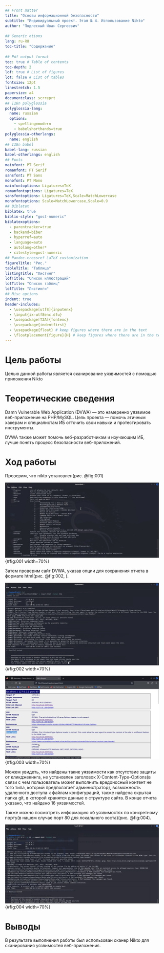 ```yaml
---
## Front matter
title: "Основы информационной безопасности"
subtitle: "Индивидуальный проект. Этап № 4. Использование Nikto"
author: "Подлесный Иван Сергеевич"

## Generic otions
lang: ru-RU
toc-title: "Содержание"

## Pdf output format
toc: true # Table of contents
toc-depth: 2
lof: true # List of figures
lot: false # List of tables
fontsize: 12pt
linestretch: 1.5
papersize: a4
documentclass: scrreprt
## I18n polyglossia
polyglossia-lang:
  name: russian
  options:
	- spelling=modern
	- babelshorthands=true
polyglossia-otherlangs:
  name: english
## I18n babel
babel-lang: russian
babel-otherlangs: english
## Fonts
mainfont: PT Serif
romanfont: PT Serif
sansfont: PT Sans
monofont: PT Mono
mainfontoptions: Ligatures=TeX
romanfontoptions: Ligatures=TeX
sansfontoptions: Ligatures=TeX,Scale=MatchLowercase
monofontoptions: Scale=MatchLowercase,Scale=0.9
## Biblatex
biblatex: true
biblio-style: "gost-numeric"
biblatexoptions:
  - parentracker=true
  - backend=biber
  - hyperref=auto
  - language=auto
  - autolang=other*
  - citestyle=gost-numeric
## Pandoc-crossref LaTeX customization
figureTitle: "Рис."
tableTitle: "Таблица"
listingTitle: "Листинг"
lofTitle: "Список иллюстраций"
lotTitle: "Список таблиц"
lolTitle: "Листинги"
## Misc options
indent: true
header-includes:
  - \usepackage[utf8]{inputenx}
  - \input{ix-utf8enc.dfu}
  - \usepackage[T2A]{fontenc}
  - \usepackage{indentfirst}
  - \usepackage{float} # keep figures where there are in the text
  - \floatplacement{figure}{H} # keep figures where there are in the text
---
```


# Цель работы

Целью данной работы является сканирование уязвимостей с помощью приложения Nikto

# Теоретические сведения

Damn Vulnerable Web Application (DVWA) — это намеренно уязвимое веб-приложение на PHP/MySQL. Цель проекта — помочь этичным хакерам и специалистам ИБ отточить свои навыки и протестировать инструменты.

DVWA также может помочь веб-разработчикам и изучающим ИБ, лучше понять процесс безопасности веб-приложений.

# Ход работы

Проверим, что nikto установлен(рис. @fig:001)

![Проверка установки ПО](1.jpg){#fig:001 width=70%}

Затем проверим сайт DVWA, указав опции для сохранения отчета в формате html(рис. @fig:002, ).

![Проверка уязвимостей по доменному имени](2.jpg){#fig:002 width=70%}

![Отчет об уязвимостях в формате html](3.jpg){#fig:003 width=70%}

Можем увидеть, что найдены такие уязвимости как отсутствие защиты от кликджекинга, не установлен заголовок X-Content-Type-Options(в связи с чем пользователь может выполнить вредоносный контент не того типа, который предполагает администратор), возможность удаленного доступа к файлам конфигураций, также найдена скрытая папка git, в которой хранятся данные о структуре сайта.
В конце отчета указано, что найдено 16 уязвимостей.

Также можно посмотреть информацию об уязвимостях по конкретному порту(в нашем случае порт 80 для локального хоста)(рис. @fig:004).

![Проверка уязвимостей с указанием порта](4.jpg){#fig:004 width=70%}

# Выводы

В результате выполнения работы был использован сканер Nikto для сканирования уязвимостей веб-приложения.


